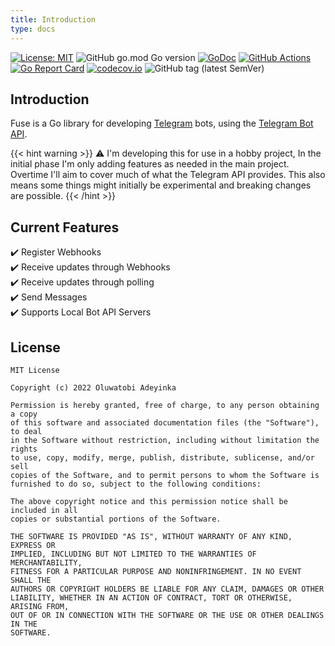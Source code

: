 ```yaml
---
title: Introduction
type: docs
---
```


[![License: MIT](https://img.shields.io/badge/License-MIT-yellow.svg)](https://opensource.org/licenses/MIT)
![GitHub go.mod Go version](https://img.shields.io/github/go-mod/go-version/beverlyRoadGoose/fuse)
[![GoDoc](https://godoc.org/heytobi.dev/fuse?status.svg)](https://godoc.org//heytobi.dev/fuse)
[![GitHub Actions](https://github.com/beverlyRoadGoose/fuse/actions/workflows/ci.yaml/badge.svg)](https://github.com/beverlyRoadGoose/fuse/actions/workflows/ci.yml)
[![Go Report Card](https://goreportcard.com/badge/heytobi.dev/fuse)](https://goreportcard.com/report/heytobi.dev/fuse)
[![codecov.io](https://codecov.io/gh/beverlyRoadGoose/fuse/coverage.svg?branch=main)](https://codecov.io/gh/beverlyRoadGoose/fuse)
![GitHub tag (latest SemVer)](https://img.shields.io/github/v/release/beverlyRoadGoose/fuse?include_prereleases)

## Introduction
Fuse is a Go library for developing [Telegram](https://telegram.org/) bots, using the [Telegram Bot API](https://core.telegram.org/bots/api).

{{< hint warning >}}
⚠️ I'm developing this for use in a hobby project, In the initial phase I'm only adding features as needed in the main
project. Overtime I'll aim to cover much of what the Telegram API provides. This also means some things might initially
be experimental and breaking changes are possible.
{{< /hint >}}

## Current Features
✔️ Register Webhooks  
✔️ Receive updates through Webhooks  
✔️ Receive updates through polling  
✔️ Send Messages  
✔️ Supports Local Bot API Servers

## License
```
MIT License

Copyright (c) 2022 Oluwatobi Adeyinka

Permission is hereby granted, free of charge, to any person obtaining a copy
of this software and associated documentation files (the "Software"), to deal
in the Software without restriction, including without limitation the rights
to use, copy, modify, merge, publish, distribute, sublicense, and/or sell
copies of the Software, and to permit persons to whom the Software is
furnished to do so, subject to the following conditions:

The above copyright notice and this permission notice shall be included in all
copies or substantial portions of the Software.

THE SOFTWARE IS PROVIDED "AS IS", WITHOUT WARRANTY OF ANY KIND, EXPRESS OR
IMPLIED, INCLUDING BUT NOT LIMITED TO THE WARRANTIES OF MERCHANTABILITY,
FITNESS FOR A PARTICULAR PURPOSE AND NONINFRINGEMENT. IN NO EVENT SHALL THE
AUTHORS OR COPYRIGHT HOLDERS BE LIABLE FOR ANY CLAIM, DAMAGES OR OTHER
LIABILITY, WHETHER IN AN ACTION OF CONTRACT, TORT OR OTHERWISE, ARISING FROM,
OUT OF OR IN CONNECTION WITH THE SOFTWARE OR THE USE OR OTHER DEALINGS IN THE
SOFTWARE.
```

